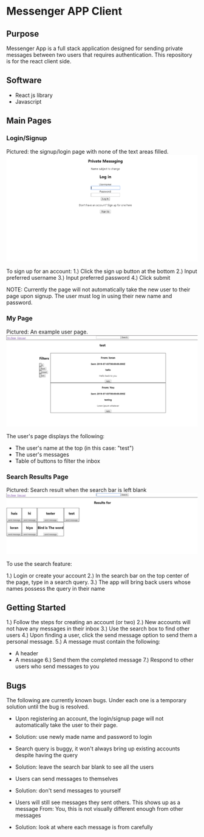 # Messenger APP Client

## Purpose

Messenger App is a full stack application designed for sending private messages
between two users that requires authentication. This repository is for the react client side.

## Software

- React js library
- Javascript

## Main Pages

### Login/Signup

Pictured: the signup/login page with none of the text areas filled. 
	![Login/Signup page](https://github.com/BrittniLudington/messenger/blob/master/readmeImg/login.PNG)

To sign up for an account:
1.) Click the sign up button at the bottom
2.) Input preferred username
3.) Input preferred password
4.) Click submit

NOTE: Currently the page will not automatically take the new user to their page upon signup. The user must log in using their new name and password.

### My Page

Pictured: An example user page.
	![User page](https://github.com/BrittniLudington/messenger/blob/master/readmeImg/userpage.PNG)

The user's page displays the following:

- The user's name at the top (in this case: "test")
- The user's messages
- Table of buttons to filter the inbox

### Search Results Page

Pictured: Search result when the search bar is left blank
	![Search page](https://github.com/BrittniLudington/messenger/blob/master/readmeImg/searchall.PNG)

To use the search feature:

1.) Login or create your account
2.) In the search bar on the top center of the page, type in a search query.
3.) The app will bring back users whose names possess the query in their name



## Getting Started

1.) Follow the steps for creating an account (or two)
2.) New accounts will not have any messages in their inbox
3.) Use the search box to find other users
4.) Upon finding a user, click the send message option to send them a personal message.
5.) A message must contain the following:
-  A header
-  A message
6.) Send them the completed message
7.) Respond to other users who send messages to you

## Bugs

The following are currently known bugs. Under each one is a temporary solution until the bug is resolved.

- Upon registering an account, the login/signup page will not automatically take the user to their page.
-  Solution: use newly made name and password to login

- Search query is buggy, it won't always bring up existing accounts despite having the query
-  Solution: leave the search bar blank to see all the users

- Users can send messages to themselves
-  Solution: don't send messages to yourself

- Users will still see messages they sent others. This shows up as a message From: You, this is not visually different enough from other messages
-  Solution: look at where each message is from carefully